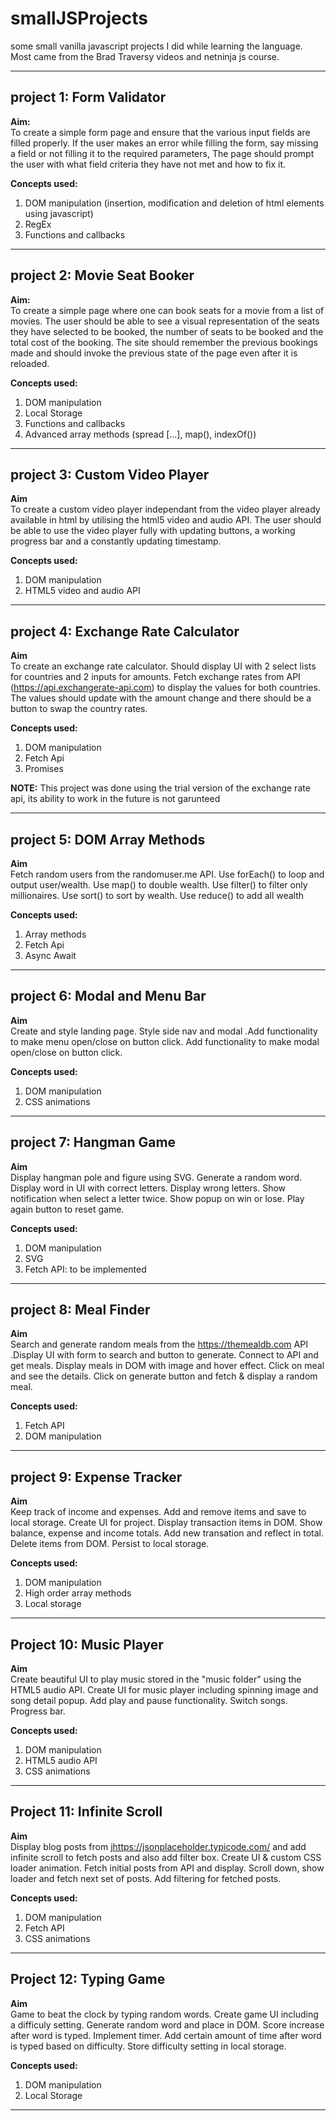 # smallJSProjects

some small vanilla javascript projects I did while learning the language. Most came from the Brad Traversy videos and netninja js course.

---

## project 1: Form Validator

**Aim:**\
To create a simple form page and ensure that the various input fields are filled properly. If the user makes an error while filling the form, say missing a field or not filling it to the required parameters, The page should prompt the user with what field criteria they have not met and how to fix it.

**Concepts used:**

1. DOM manipulation (insertion, modification and deletion of html elements using javascript)
2. RegEx
3. Functions and callbacks

---

## project 2: Movie Seat Booker

**Aim:**\
To create a simple page where one can book seats for a movie from a list of movies. The user should be able to see a visual representation of the seats they have selected to be booked, the number of seats to be booked and the total cost of the booking. The site should remember the previous bookings made and should invoke the previous state of the page even after it is reloaded.

**Concepts used:**

1. DOM manipulation
2. Local Storage
3. Functions and callbacks
4. Advanced array methods (spread [...], map(), indexOf())

---

## project 3: Custom Video Player

**Aim**\
To create a custom video player independant from the video player already available in html by utilising the html5 video and audio API. The user should be able to use the video player fully with updating buttons, a working progress bar and a constantly updating timestamp.

**Concepts used:**

1. DOM manipulation
2. HTML5 video and audio API

---

## project 4: Exchange Rate Calculator

**Aim**\
To create an exchange rate calculator. Should display UI with 2 select lists for countries and 2 inputs for amounts. Fetch exchange rates from API (<https://api.exchangerate-api.com>) to display the values for both countries. The values should update with the amount change and there should be a button to swap the country rates.

**Concepts used:**

1. DOM manipulation
2. Fetch Api
3. Promises

**NOTE:** This project was done using the trial version of the exchange rate api, its ability to work in the future is not garunteed

---

## project 5: DOM Array Methods

**Aim**\
Fetch random users from the randomuser.me API. Use forEach() to loop and output user/wealth. Use map() to double wealth. Use filter() to filter only millionaires. Use sort() to sort by wealth. Use reduce() to add all wealth

**Concepts used:**

1. Array methods
2. Fetch Api
3. Async Await

---

## project 6: Modal and Menu Bar

**Aim**\
Create and style landing page. Style side nav and modal .Add functionality to make menu open/close on button click. Add functionality to make modal open/close on button click.

**Concepts used:**

1. DOM manipulation
2. CSS animations

---

## project 7: Hangman Game

**Aim**\
Display hangman pole and figure using SVG.
Generate a random word.
Display word in UI with correct letters.
Display wrong letters.
Show notification when select a letter twice.
Show popup on win or lose.
Play again button to reset game.

**Concepts used:**

1. DOM manipulation
2. SVG
3. Fetch API: to be implemented

---

## project 8: Meal Finder

**Aim**\
Search and generate random meals from the <https://themealdb.com> API .Display UI with form to search and button to generate. Connect to API and get meals. Display meals in DOM with image and hover effect. Click on meal and see the details.
Click on generate button and fetch & display a random meal.

**Concepts used:**

1. Fetch API
2. DOM manipulation

---

## project 9: Expense Tracker

**Aim**\
Keep track of income and expenses. Add and remove items and save to local storage.
Create UI for project.
Display transaction items in DOM.
Show balance, expense and income totals.
Add new transation and reflect in total.
Delete items from DOM.
Persist to local storage.

**Concepts used:**

1. DOM manipulation
2. High order array methods
3. Local storage

---

## Project 10: Music Player

**Aim**\
Create beautiful UI to play music stored in the "music folder" using the HTML5 audio API.
Create UI for music player including spinning image and song detail popup.
Add play and pause functionality.
Switch songs.
Progress bar.

**Concepts used:**

1. DOM manipulation
2. HTML5 audio API
3. CSS animations

---

## Project 11: Infinite Scroll

**Aim**\
Display blog posts from j<https://jsonplaceholder.typicode.com/> and add infinite scroll to fetch posts and also add filter box.
Create UI & custom CSS loader animation.
Fetch initial posts from API and display.
Scroll down, show loader and fetch next set of posts.
Add filtering for fetched posts.

**Concepts used:**

1. DOM manipulation
2. Fetch API
3. CSS animations

---

## Project 12: Typing Game

**Aim**\
Game to beat the clock by typing random words.
Create game UI including a difficuly setting.
Generate random word and place in DOM.
Score increase after word is typed.
Implement timer.
Add certain amount of time after word is typed based on difficulty.
Store difficulty setting in local storage.

**Concepts used:**

1. DOM manipulation
2. Local Storage

---
